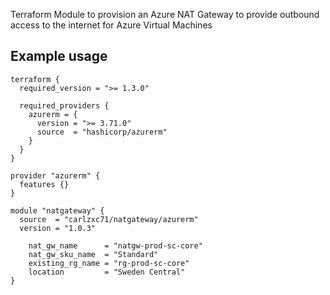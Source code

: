 Terraform Module to provision an Azure NAT Gateway to provide outbound access to the internet for Azure Virtual Machines

## Example usage
```hcl
terraform {
  required_version = ">= 1.3.0"

  required_providers {
    azurerm = {
      version = ">= 3.71.0"
      source  = "hashicorp/azurerm"
    }
  }
}

provider "azurerm" {
  features {}
}

module "natgateway" {
  source  = "carlzxc71/natgateway/azurerm"
  version = "1.0.3"

    nat_gw_name      = "natgw-prod-sc-core"
    nat_gw_sku_name  = "Standard"
    existing_rg_name = "rg-prod-sc-core"
    location         = "Sweden Central"
}
```